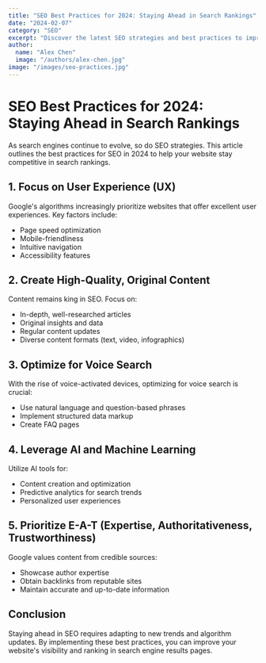 ```yaml
---
title: "SEO Best Practices for 2024: Staying Ahead in Search Rankings"
date: "2024-02-07"
category: "SEO"
excerpt: "Discover the latest SEO strategies and best practices to improve your website's search engine rankings in 2024"
author:
  name: "Alex Chen"
  image: "/authors/alex-chen.jpg"
image: "/images/seo-practices.jpg"
---
```


# SEO Best Practices for 2024: Staying Ahead in Search Rankings

As search engines continue to evolve, so do SEO strategies. This article outlines the best practices for SEO in 2024 to help your website stay competitive in search rankings.

## 1. Focus on User Experience (UX)

Google's algorithms increasingly prioritize websites that offer excellent user experiences. Key factors include:

- Page speed optimization
- Mobile-friendliness
- Intuitive navigation
- Accessibility features

## 2. Create High-Quality, Original Content

Content remains king in SEO. Focus on:

- In-depth, well-researched articles
- Original insights and data
- Regular content updates
- Diverse content formats (text, video, infographics)

## 3. Optimize for Voice Search

With the rise of voice-activated devices, optimizing for voice search is crucial:

- Use natural language and question-based phrases
- Implement structured data markup
- Create FAQ pages

## 4. Leverage AI and Machine Learning

Utilize AI tools for:

- Content creation and optimization
- Predictive analytics for search trends
- Personalized user experiences

## 5. Prioritize E-A-T (Expertise, Authoritativeness, Trustworthiness)

Google values content from credible sources:

- Showcase author expertise
- Obtain backlinks from reputable sites
- Maintain accurate and up-to-date information

## Conclusion

Staying ahead in SEO requires adapting to new trends and algorithm updates. By implementing these best practices, you can improve your website's visibility and ranking in search engine results pages.

